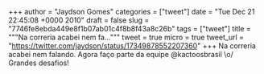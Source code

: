 
+++
author = "Jaydson Gomes"
categories = ["tweet"]
date = "Tue Dec 21 22:45:08 +0000 2010"
draft = false
slug = "7746fe8ebda449e8f1b07ab01c4f8b8f43a8c26b"
tags = ["tweet"]
title = """Na correria acabei nem fa..."""
tweet = true
micro = true
tweet_url = "https://twitter.com/jaydson/status/17349878552207360"
+++
Na correria acabei nem falando. Agora faço parte da equipe @kactoosbrasil \o/ Grandes desafios!
